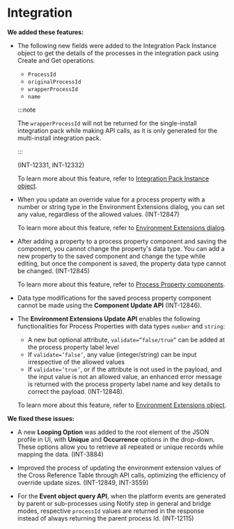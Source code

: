 # Integration

<head>
  <meta name="guidename" content="Release Notes"/>
  <meta name="context" content="GUID-1243cab2-6703-4c9f-a8cf-a304c27c4ce6"/>
</head>

**We added these features:**

- The following new fields were added to the Integration Pack Instance object to get the details of the processes in the integration pack using Create and Get operations.

  - `ProcessId`
  - `originalProcessId`
  - `wrapperProcessId`
  - `name`

  :::note

  The `wrapperProcessId` will not be returned for the single-install integration pack while making API calls, as it is only generated for the multi-install integration pack.
  
  :::

  (INT-12331, INT-12332)

  To learn more about this feature, refer to [Integration Pack Instance object](https://developer.boomi.com/api/platformapi#tag/IntegrationPackInstance).

- When you update an override value for a process property with a number or string type in the Environment Extensions dialog, you can set any value, regardless of the allowed values. (INT-12847)

  To learn more about this feature, refer to [Environment Extensions dialog](../../Integration/Integration%20management/r-atm-Environment_Extensions_dialog_3ee06677-2936-432b-9f29-ce4706083fe5.md).

- After adding a property to a process property component and saving the component, you cannot change the property's data type. You can add a new property to the saved component and change the type while editing, but once the component is saved, the property data type cannot be changed. (INT-12845)
  
  To learn more about this feature, refer to [Process Property components](../../Integration/Process%20building/c-atm-Process_Property_components_0b0a1f0f-d712-4087-a163-35dcdc214e7a.md).

- Data type modifications for the saved process property component cannot be made using the **Component Update API** (INT-12846).

- The **Environment Extensions Update API** enables the following functionalities for Process Properties with data types `number` and `string`:
  - A new but optional attribute, `validate=”false/true”` can be added at the process property label level
  - If `validate=’false’`, any value (integer/string) can be input irrespective of the allowed values
  - If `validate=’true’`, or if the attribute is not used in the payload, and the input value is not an allowed value, an enhanced error message is returned with the process property label name and key details to correct the payload. (INT-12848).

  To learn more about this feature, refer to [Environment Extensions object](https://developer.boomi.com/api/platformapi#tag/EnvironmentExtensions).

**We fixed these issues:**

- A new **Looping Option** was added to the root element of the JSON profile in UI, with **Unique** and **Occurrence** options in the drop-down. These options allow you to retrieve all repeated or unique records while mapping the data. (INT-3884)

- Improved the process of updating the environment extension values of the Cross Reference Table through API calls, optimizing the efficiency of override update sizes. (INT-12849, INT-3559)

- For the **Event object query API**, when the platform events are generated by parent or sub-processes using Notify step in general and bridge modes, respective `processId` values are returned in the response instead of always returning the parent process Id. (INT-12115)
